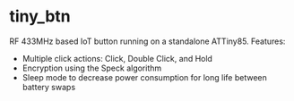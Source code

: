 # tiny_btn

RF 433MHz based IoT button running on a standalone ATTiny85.
Features:
- Multiple click actions: Click, Double Click, and Hold
- Encryption using the Speck algorithm
- Sleep mode to decrease power consumption for long life between battery swaps
